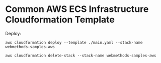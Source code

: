 # Common AWS ECS Infrastructure Cloudformation Template

Deploy:

```
aws cloudformation deploy --template ./main.yaml --stack-name webmethods-samples-aws
```


```
aws cloudformation delete-stack --stack-name webmethods-samples-aws
```